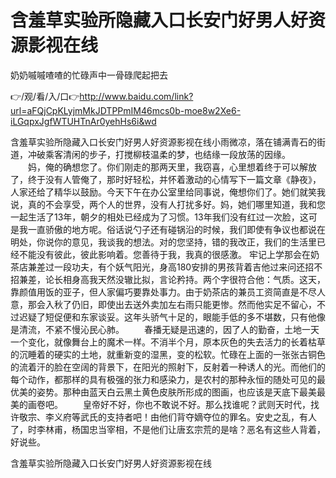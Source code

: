 # 含羞草实验所隐藏入口长安门好男人好资源影视在线
奶奶嘁嘁喳喳的忙碌声中一骨碌爬起把去

👉/观/看/入/口👉http://www.baidu.com/link?url=aFQjCpKLyjmMkJDTPPmIM46mcs0b-moe8w2Xe6-iLGqpxJgfWTUHTnAr0yehHs6i&wd

含羞草实验所隐藏入口长安门好男人好资源影视在线小雨微凉，落在铺满青石的街道，冲破乘客清闲的步子，打搅柳枝温柔的梦，也结缘一段放荡的因缘。
　　妈，俺的确想您了。你们刚走的那两天里，我窃喜，心里想着终于可以解放了，终于没有人管俺了，那时好轻松，并怀着激动的心情写下一篇文章《静夜》，人家还给了精华以鼓励。今天下午在办公室里给同事说，俺想你们了。她们就笑我说，真的不会享受，两个人的世界，没有人打扰多好。妈，她们哪里知道，我和您一起生活了13年，朝夕的相处已经成为了习惯。13年我们没有红过一次脸，这可是我一直骄傲的地方呢。俗话说勺子还有碰锅沿的时候，我们即使有争议也都说在明处，你说你的意见，我谈我的想法。对的您坚持，错的我改正，我们的生活里已经不能没有彼此，彼此影响着。您善待于我，我真的很感激。
牢记上学那会在奶茶店兼差过一段功夫，有个妖气阳光，身高180安排的男孩背着吉他过来问还招不招兼差，论长相身高我天然没辙比拟，言论矜持。两个字很符合他：气质。这天，靠颜值用饭的亚子，但人家偏巧要靠处事力。由于奶茶店的兼员工资简直是不尽人意，那会入秋了仍旧，即使出去送外卖加左右雨只能更惨。然而他实足不留心，不过迟疑了短促便和东家谈妥。这年头骄气十足的，眼能手低的多不堪数，只有他像是清流，不紧不慢沁民心肺。
　　春播无疑是迅速的，因了人的勤奋，土地一天一个变化，就像舞台上的魔术一样。不消半个月，原本灰色的失去活力的长着枯草的沉睡着的硬实的土地，就重新变的湿黑，变的松软。忙碌在上面的一张张古铜色的流着汗的脸在空阔的背景下，在阳光的照射下，反射着一种诱人的光。而他们的每个动作，都那样的具有极强的张力和感染力，是农村的那种永恒的随处可见的最优美的姿势。那种由蓝天白云黑土黄色皮肤所形成的图画，也应该是天底下最美最美的画卷吧。
　　皇帝好不好，你也不敢说不好。那么找谁呢？武则天时代，找许敬宗、李义府等武氏的支持者吧！由他们背夺嫡夺位的罪名。安史之乱，有人了，时李林甫，杨国忠当宰相，不是他们让唐玄宗荒的是啥？恶名有这些人背着，好说些。

含羞草实验所隐藏入口长安门好男人好资源影视在线
